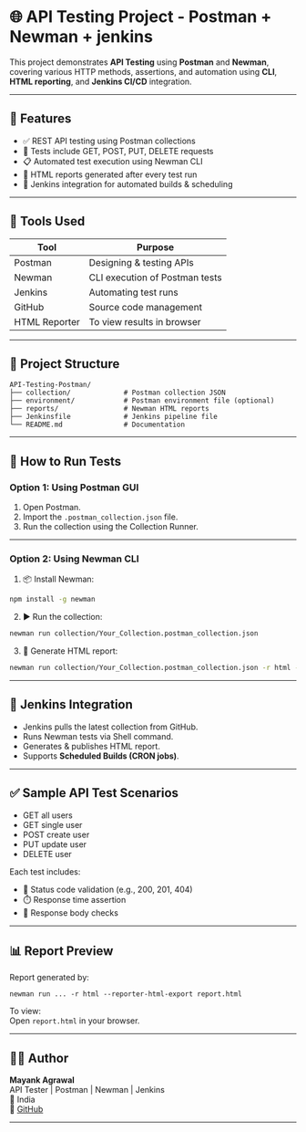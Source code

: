 
# 🌐 API Testing Project - Postman + Newman + jenkins

This project demonstrates **API Testing** using **Postman** and **Newman**, covering various HTTP methods, assertions, and automation using **CLI**, **HTML reporting**, and **Jenkins CI/CD** integration.

---

## 📌 Features

- ✅ REST API testing using Postman collections
- 🧪 Tests include GET, POST, PUT, DELETE requests
- 📋 Automated test execution using Newman CLI
- 📄 HTML reports generated after every test run
- 🔄 Jenkins integration for automated builds & scheduling

---

## 🧰 Tools Used

| Tool     | Purpose                        |
|----------|--------------------------------|
| Postman  | Designing & testing APIs       |
| Newman   | CLI execution of Postman tests |
| Jenkins  | Automating test runs           |
| GitHub   | Source code management         |
| HTML Reporter | To view results in browser |

---

## 📂 Project Structure

```
API-Testing-Postman/
├── collection/             # Postman collection JSON
├── environment/            # Postman environment file (optional)
├── reports/                # Newman HTML reports
├── Jenkinsfile             # Jenkins pipeline file
└── README.md               # Documentation
```

---

## 🚀 How to Run Tests

### Option 1: Using Postman GUI

1. Open Postman.
2. Import the `.postman_collection.json` file.
3. Run the collection using the Collection Runner.

---

### Option 2: Using Newman CLI

1. 📦 Install Newman:
```bash
npm install -g newman
```

2. ▶️ Run the collection:
```bash
newman run collection/Your_Collection.postman_collection.json
```

3. 📄 Generate HTML report:
```bash
newman run collection/Your_Collection.postman_collection.json -r html --reporter-html-export reports/report.html
```

---

## 🤖 Jenkins Integration

- Jenkins pulls the latest collection from GitHub.
- Runs Newman tests via Shell command.
- Generates & publishes HTML report.
- Supports **Scheduled Builds (CRON jobs)**.

---

## ✅ Sample API Test Scenarios

- GET all users
- GET single user
- POST create user
- PUT update user
- DELETE user

Each test includes:
- 🔐 Status code validation (e.g., 200, 201, 404)
- ⏱️ Response time assertion
- 📄 Response body checks

---

## 📊 Report Preview

Report generated by:
```
newman run ... -r html --reporter-html-export report.html
```

To view:  
Open `report.html` in your browser.

---

## 🙋‍♂️ Author

**Mayank Agrawal**  
API Tester | Postman | Newman | Jenkins  
📍 India  
🔗 [GitHub](https://github.com/mayank-dev-qa)

---